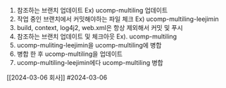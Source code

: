 1. 참조하는 브랜치 업데이트 Ex) ucomp-multiling 업데이트 
2. 작업 중인 브랜치에서 커밋해야하는 파일 체크 Ex) ucomp-multiling-leejimin
3. build, context, log4j2, web.xml은 항상 제외해서 커밋 및 푸시
4. 참조하는 브랜치 업데이트 및 체크아웃 Ex). ucomp-multiling 
5. ucomp-muliting-leejimin을 ucomp-multiling에 병합
6. 병합 한 후 ucomp-multiling을 업데이트
7. ucomp-multiling-leejimin에다 ucomp-multiling 병합

[[2024-03-06 회사]]
#2024-03-06